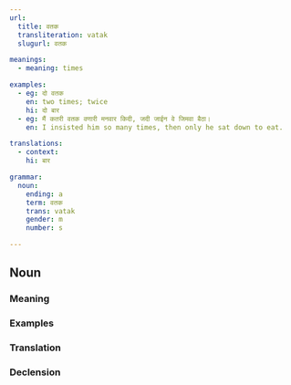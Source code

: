 ```yaml
---
url:
  title: वतक
  transliteration: vatak
  slugurl: वतक

meanings:
  - meaning: times

examples:
  - eg: दो वतक
    en: two times; twice
    hi: दो बार
  - eg: मैं कतरी वतक वणारी मनवार किदी, जदी जाईन वे जिमवा बैठा। 
    en: I insisted him so many times, then only he sat down to eat.

translations:
  - context:
    hi: बार

grammar:
  noun:
    ending: a
    term: वतक
    trans: vatak
    gender: m
    number: s

---
```


## Noun
<!-- <fos :grammar="grammar" :url="url"></fos> -->

### Meaning
<meaning :meanings="meanings" :url="url"></meaning>

### Examples
<eg :eg="examples" :url="url"></eg>

<!-- ### Synonyms
<syn :syn="synonyms" :url="url"></syn> -->

<!-- ### Antonyms
<ant :ant="antonyms" :url="url"></ant> -->

### Translation
<translation :translation="translations" :url="url"></translation>

### Declension
<noun-decl :grammar="grammar" :url="url"></noun-decl>

<!-- ### Related
<related :related="related" :url="url"></related> -->

<!-- ### Similar
<similar :similar="similar" :url="url"></similar> -->
